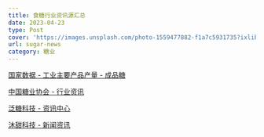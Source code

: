 ```yaml
---
title: 食糖行业资讯源汇总
date: 2023-04-23
type: Post
cover: 'https://images.unsplash.com/photo-1559477882-f1a7c5931735?ixlib=rb-4.0.3&ixid=MnwxMjA3fDB8MHxwaG90by1wYWdlfHx8fGVufDB8fHx8&auto=format&fit=crop&w=687&q=80'
url: sugar-news
category: 糖业
---
```


[国家数据 - 工业主要产品产量 - 成品糖](https://data.stats.gov.cn/easyquery.htm?cn=A01&zb=A020906&sj=202303)

[中国糖业协会 - 行业资讯](http://www.chinasugar.org.cn/l,4,0.html)

[泛糖科技 - 资讯中心](https://www.hisugar.com/home/newList)

[沐甜科技 - 新闻资讯](http://msweet.com.cn/mtkj/xwzx62/index.html)